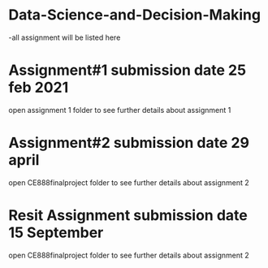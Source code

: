 # Data-Science-and-Decision-Making 
-all assignment will be listed here   

# Assignment#1 submission date 25 feb 2021 
open assignment 1 folder to see further details about assignment 1


# Assignment#2 submission date 29 april
open CE888finalproject folder to see further details about assignment 2




# Resit Assignment submission date 15 September 
open CE888finalproject folder to see further details about assignment 2
